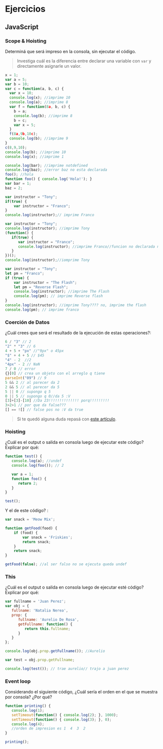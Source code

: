 
# Ejercicios

## JavaScript

### Scope & Hoisting

Determiná que será impreso en la consola, sin ejecutar el código.

> Investiga cuál es la diferencia entre declarar una variable con `var` y directamente asignarle un valor.

```javascript
x = 1;
var a = 5;
var b = 10;
var c = function(a, b, c) {
  var x = 10;
  console.log(x); //imprime 10 
  console.log(a); //imprime 8
  var f = function(8a, b, c) {
    b = a; 
    console.log(b); //imprime 8 
    b = c;
    var x = 5;
  }
  f(8a,9b,10c);
  console.log(b); //imprime 9
}
c(8,9,10);
console.log(b); //imprime 10
console.log(x); //imprime 1
```

```javascript
console.log(bar); //imprime notdefined
console.log(baz); //error baz no esta declarada
foo(); //hola
function foo() { console.log('Hola!'); }
var bar = 1;
baz = 2;
```

```javascript
var instructor = "Tony";
if(true) {
    var instructor = "Franco";
}
console.log(instructor);// imprime Franco
```

```javascript
var instructor = "Tony";
console.log(instructor); //imprime Tony
(function() {
   if(true) {
      var instructor = "Franco";
      console.log(instructor); //imprime Franco//funcion no declarada nunca se llama
   }
})();
console.log(instructor);//iomprime Tony
```
```javascript
var instructor = "Tony";
let pm = "Franco";
if (true) {
    var instructor = "The Flash";
    let pm = "Reverse Flash";
    console.log(instructor); //imprime The Flash
    console.log(pm); // imprime Reverse flash
}
console.log(instructor); //imprime Tony???? no, imprime the flash
console.log(pm); // imprime franco
```
### Coerción de Datos

¿Cuál crees que será el resultado de la ejecución de estas operaciones?:

```javascript
6 / "3" // 2
"2" * "3" // 6
4 + 5 + "px" //"9px" o 45px
"$" + 4 + 5 // $45
"4" - 2  //2
"4px" - 2 // NaN
7 / 0 // error
{}[0] // crea un objeto con el arreglo q tiene
parseInt("09") // 9
5 && 2 // al parecer da 2 
2 && 5 // al parecer da 5
5 || 0 // supongo q 5
0 || 5 // supongo q 0//da 5 :V
[3]+[3]-[10] //Da 23!!!!!!!!!!!!!! porq!!!!!!!!!
3>2>1 // por que da false???
[] == ![] // false pos no :V da true
```

> Si te quedó alguna duda repasá con [este artículo](http://javascript.info/tutorial/object-conversion).


### Hoisting

¿Cuál es el output o salida en consola luego de ejecutar este código? Explicar por qué:

```javascript
function test() {
   console.log(a); //undef 
   console.log(foo()); // 2

   var a = 1;
   function foo() {
      return 2;
   }
}

test();
```

Y el de este código? :

```javascript
var snack = 'Meow Mix';

function getFood(food) {
    if (food) {
        var snack = 'Friskies';
        return snack;
    }
    return snack;
}

getFood(false); //al ser falso no se ejecuta queda undef
```


### This

¿Cuál es el output o salida en consola luego de ejecutar esté código? Explicar por qué:

```javascript
var fullname = 'Juan Perez';
var obj = {
   fullname: 'Natalia Nerea',
   prop: {
      fullname: 'Aurelio De Rosa',
      getFullname: function() {
         return this.fullname;
      }
   }
};

console.log(obj.prop.getFullname()); //Aurelio

var test = obj.prop.getFullname;

console.log(test()); // trae aurelio// trajo a juan perez
```

### Event loop

Considerando el siguiente código, ¿Cuál sería el orden en el que se muestra por consola? ¿Por qué?

```javascript
function printing() {
   console.log(1);
   setTimeout(function() { console.log(2); }, 1000);
   setTimeout(function() { console.log(3); }, 0);
   console.log(4);
   //orden de impresion es 1  4  3  2
}

printing();
```
